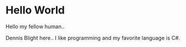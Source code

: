 # Hello World

Hello my fellow human..

Dennis Blight here.. I like programming and my favorite language is C#.
